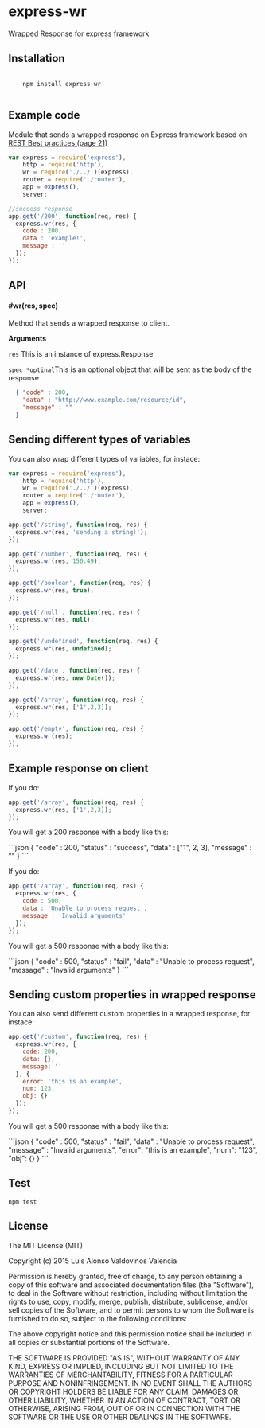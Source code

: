 # express-wr
Wrapped Response for express framework

<h2>Installation</h2>

  <code>
    npm install express-wr
  </code>

<h2>Example code</h2>

<p>Module that sends a wrapped response on Express framework based on <a href="http://www.restapitutorial.com/media/RESTful_Best_Practices-v1_1.pdf">REST Best practices (page 21)</a> </p>

```javascript
var express = require('express'),
    http = require('http'),
    wr = require('./../')(express),
    router = require('./router'),
    app = express(),
    server;

//success response    
app.get('/200', function(req, res) {
  express.wr(res, {
    code : 200,
    data : 'example!',
    message : ''
  });
});
```

<h2>API</h2>

<h4>#wr(res, spec)</h4>

<p>
  Method that sends a wrapped response to client.
</p>

<strong>Arguments</strong>

<p><code>res</code> This is an instance of express.Response</p>
<p><code>spec *optinal</code>This is an optional object that will be sent as the body of the response</p>

```json
  { "code" : 200,
    "data" : "http://www.example.com/resource/id",
    "message" : ""
  }
```
<h2>Sending different types of variables</h2>
<p>You can also wrap different types of variables, for instace:</p>

```javascript
var express = require('express'),
    http = require('http'),
    wr = require('./../')(express),
    router = require('./router'),
    app = express(),
    server;

app.get('/string', function(req, res) {
  express.wr(res, 'sending a string!');
});

app.get('/number', function(req, res) {
  express.wr(res, 150.49);
});

app.get('/boolean', function(req, res) {
  express.wr(res, true);
});

app.get('/null', function(req, res) {
  express.wr(res, null);
});

app.get('/undefined', function(req, res) {
  express.wr(res, undefined);
});

app.get('/date', function(req, res) {
  express.wr(res, new Date());
});

app.get('/array', function(req, res) {
  express.wr(res, ['1',2,3]);
});

app.get('/empty', function(req, res) {
  express.wr(res);
});
```

<h2>Example response on client</h2>
<p>If you do:</p>

```javascript
app.get('/array', function(req, res) {
  express.wr(res, ['1',2,3]);
});
```
<p>You will get a 200 response with a body like this:</p>
```json
  { "code" : 200,
    "status" : "success",
    "data" : ["1", 2, 3],
    "message" : ""
  }
```
<p>If you do:</p>

```javascript
app.get('/array', function(req, res) {
  express.wr(res, {
    code : 500,
    data : 'Unable to process request',
    message : 'Invalid arguments'
  });
});
```
<p>You will get a 500 response with a body like this:</p>
```json
  { "code" : 500,
    "status" : "fail",
    "data" : "Unable to process request",
    "message" : "Invalid arguments"
  }
```

<h2>Sending custom properties in wrapped response</h2>
<p>You can also send different custom properties in a wrapped response, for instace:</p>

```javascript
app.get('/custom', function(req, res) {
  express.wr(res, {
    code: 200,
    data: {},
    message: ''
  }, {
    error: 'this is an example',
    num: 123,
    obj: {}
  });
});
```
<p>You will get a 500 response with a body like this:</p>
```json
  { "code" : 500,
    "status" : "fail",
    "data" : "Unable to process request",
    "message" : "Invalid arguments",
    "error": "this is an example",
    "num": "123",
    "obj": {}
  }
```

<h2>Test</h2>

<code>npm test</code>

<h2>License</h2>

The MIT License (MIT)

Copyright (c) 2015 Luis Alonso Valdovinos Valencia

Permission is hereby granted, free of charge, to any person obtaining a copy
of this software and associated documentation files (the "Software"), to deal
in the Software without restriction, including without limitation the rights
to use, copy, modify, merge, publish, distribute, sublicense, and/or sell
copies of the Software, and to permit persons to whom the Software is
furnished to do so, subject to the following conditions:

The above copyright notice and this permission notice shall be included in all
copies or substantial portions of the Software.

THE SOFTWARE IS PROVIDED "AS IS", WITHOUT WARRANTY OF ANY KIND, EXPRESS OR
IMPLIED, INCLUDING BUT NOT LIMITED TO THE WARRANTIES OF MERCHANTABILITY,
FITNESS FOR A PARTICULAR PURPOSE AND NONINFRINGEMENT. IN NO EVENT SHALL THE
AUTHORS OR COPYRIGHT HOLDERS BE LIABLE FOR ANY CLAIM, DAMAGES OR OTHER
LIABILITY, WHETHER IN AN ACTION OF CONTRACT, TORT OR OTHERWISE, ARISING FROM,
OUT OF OR IN CONNECTION WITH THE SOFTWARE OR THE USE OR OTHER DEALINGS IN THE
SOFTWARE.
